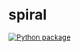 # spiral

[![Python package](https://github.com/vcu-pstojanovic/spiral/actions/workflows/pytest.yml/badge.svg)](https://github.com/vcu-pstojanovic/spiral/actions/workflows/pytest.yml)
